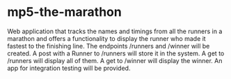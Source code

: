 # mp5-the-marathon
Web application that tracks the names and timings from all the runners in a marathon and offers a functionality to display the runner who made it fastest to the finishing line. The endpoints /runners and /winner will be created. A post with a Runner to /runners will store it in the system. A get to /runners will display all of them. A get to /winner will display the winner. An app for integration testing will be provided.
